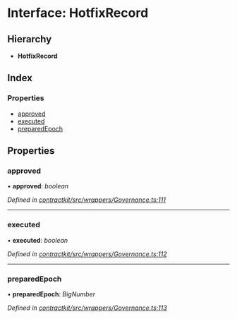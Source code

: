 # Interface: HotfixRecord

## Hierarchy

* **HotfixRecord**

## Index

### Properties

* [approved](_contractkit_src_wrappers_governance_.hotfixrecord.md#approved)
* [executed](_contractkit_src_wrappers_governance_.hotfixrecord.md#executed)
* [preparedEpoch](_contractkit_src_wrappers_governance_.hotfixrecord.md#preparedepoch)

## Properties

###  approved

• **approved**: *boolean*

*Defined in [contractkit/src/wrappers/Governance.ts:111](https://github.com/celo-org/celo-monorepo/blob/master/packages/contractkit/src/wrappers/Governance.ts#L111)*

___

###  executed

• **executed**: *boolean*

*Defined in [contractkit/src/wrappers/Governance.ts:112](https://github.com/celo-org/celo-monorepo/blob/master/packages/contractkit/src/wrappers/Governance.ts#L112)*

___

###  preparedEpoch

• **preparedEpoch**: *BigNumber*

*Defined in [contractkit/src/wrappers/Governance.ts:113](https://github.com/celo-org/celo-monorepo/blob/master/packages/contractkit/src/wrappers/Governance.ts#L113)*
